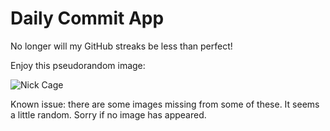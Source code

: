 Daily Commit App
================
No longer will my GitHub streaks be less than perfect!

Enjoy this pseudorandom image:

![Nick Cage](http://www.placecage.com/700/400 "Nick Cage")

Known issue: there are some images missing from some of these. It seems a little random. Sorry if no image has appeared.